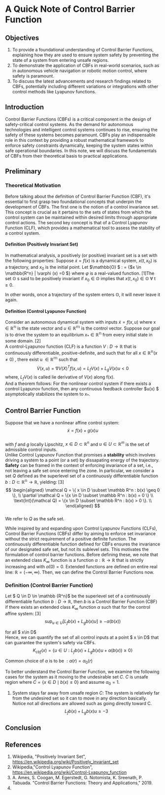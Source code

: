 # A Quick Note of Control Barrier Function 
## Objectives
1. To provide a foundational understanding of Control Barrier Functions, explaining how they are used to ensure system safety by preventing the state of a system from entering unsafe regions.
2. To demonstrate the application of CBFs in real-world scenarios, such as in autonomous vehicle navigation or robotic motion control, where safety is paramount.
3. To discuss the latest advancements and research findings related to CBFs, potentially including different variations or integrations with other control methods like Lyapunov functions.  
## Introduction 
Control Barrier Functions (CBFs) is a critical component in the design of safety-critical control systems. As the demand for autonomous technologies and intelligent control systems continues to rise, ensuring the safety of these systems becomes paramount. CBFs play an indispensable role in this context by providing a robust mathematical framework to enforce safety constraints dynamically, keeping the system states within safe operational boundaries. In this note, we will discuss the fundamentals of CBFs from their theoretical basis to practical applications.  
## Preliminary
### Theoretical Motivation
Before talking about the definition of Control Barrier Function (CBF), it's essential to first grasp two foundational concepts that underpin the development of CBFs. The first one is the notion of a control invariance set. This concept is crucial as it pertains to the sets of states from which the control system can be maintained within desired limits through appropriate control actions. The second key concept is that of a Control Lyapunov Function (CLF), which provides a mathematical tool to assess the stability of a control system. 


#### Definition (Positively Invariant Set)
In mathematical analysis, a positively (or positive) invariant set is a set with the following properties: 
Suppose $\dot{x} = f(x)$ is a dynamical system, $x (t, x_0)$ is a trajectory, and $x_0$ is the initial point. Let $\mathbb{O} $ : = {$x \in \mathbb{R^n} |  \varphi (x) =0 $} where $\varphi$ is a real-valued function. [1]The set $\mathbb{O}$ s said to be positively invariant if $x_0 \in \mathbb{O}$ implies that $x(t, x_0) \in \mathbb{O}$ $\forall$ t $\geq 0$.   

In other words, once a trajectory of the system enters $\mathbb{O}$, it will never leave it again.

#### Definition (Control Lyapunov Function)
Consider an autonomous dynamical system with inputs $\dot{x} = f(x, u)$ where x $\in \mathbb{R^n}$ is the state vector and  $u \in \mathbb{R^m}$ is the control vector. Suppose our goal is to drive the system to an equilibrium $x_* \in \mathbb{R^n}$ from every initial state in some domain. [2]  
A control-Lyapunov function (CLF) is a function $V$ : $D \longrightarrow \mathbb{R}$ that is continuously differentiable, positive-definite, and such that for all $x \in \mathbb{R^n} (x \neq 0)$ , there exist u $\in \mathbb{R^m}$ such that   
$$\dot{V}(x,u)  = \nabla V(X)^T f(x, u) = L_f V(x) + L_g V(x) u< 0 $$
where, $L_f V(x)$ is called lie derivative of $V(x)$ along f(x).   
And a theorem follows: For the nonlinear control system if there exists a control Lyapunov function, then any continuous feedback controller $u(x) $ asymptotically stabilizes the system to $x_*$. 


## Control Barrier Function 
Suppose that we have a nonlinear affine control system: 
$$\dot{x} = f(x) + g(x) u $$   
with $f$ and $g$ locally Lipschitz, $x \in D \subset \mathbb R^n$ and $u \in U \subset \mathbb R^m$ is the set of admissible control inputs.   
Unlike Control Lyapunov Function that promises a **stability** which involves driving a system to a point (or a set) by dissapating energy of the trajectory. **Safety** can be framed in the context of enforcing invariance of a set, i.e., not leaving a safe set once entering the zone. In particular, we consider a set ${Q}$ defined as the superlevel set of a continuously differentiable function $b: {D} \subset \mathbb{R^n} \longrightarrow \mathbb{R}$, yielding: [3]
$$
\begin{aligned}
\mathcal Q = \{ x \in D \subset \mathbb R^n : b(x) \geq 0 \}, \\
\partial \mathcal Q = \{x \in D \subset \mathbb R^n : b(x) = 0 \} \\
\text{Int}(\mathcal Q) = \{x \in D \subset \mathbb R^n : b(x) > 0 \}. \\
\end{aligned}
$$  
We refer to ${Q}$ as the safe set.   

While inspired by and expanding upon Control Lyapunov Functions (CLFs), Control Barrier Functions (CBFs) differ by aiming to enforce set invariance without the strict requirement of a positive definite function. The continuously differentiable function defined for CBFs ensures the invariance of our designated safe set, but not its sublevel sets.
This motivates the formulation of control barrier functions. Before defining these, we note that an extended class ${K_\infty}$ function is a function $\alpha : \mathbb{R} \longrightarrow \mathbb{R}$ that is strictly increasing and with $\alpha(0) =0$. Extended functions are defined on entire real line: $\mathbb R = (-\infty, \infty)$. Then, we can define the Control Barrier Functions now.   
### Definition (Control Barrier Function)
Let $ Q \in D \in \mathbb {R^n}$ be the superlevel set of a continuously differentiable function $b : D \longrightarrow \mathbb {R}$, then $b$ is a Control Barrier Function (CBF) if there exists an extended class $K_{\infty}$ function $\alpha$ such that for the control affine system: [3]
$$\text{sup}_{u\in U} [L_f b(x) + L_g b(x) u] \geq - \alpha (b(x)) $$ 

for all $ x\in D$  
Hence, we can quantify the set of all control inputs at a point $ x \in D$ that can guarantee the system's safety via CBFs. 
$$K_{cbf}(x) = \{u \in U : L_f b(x) + L_g b(x) u + \alpha (b(x)) \geq 0 \}$$  

Common choice of $\alpha$ is to be $: \alpha(r) = \alpha_0(r)$

To better understand the Control Barrier Function, we examine the following cases for the system as it moving to the undesirable set ${C}$. ${C}$ is unsafe region where $C = \{x \in D \mid b(x) \leq 0 \}$ and assume $\alpha_0 =1$. 

1. System stays far away from unsafe region ${C}$: The system is relatively far from the undesired set so it can to move in any direction basically. Notice not all directions are allowed such as going directly toward C. 
$$ L_f b(x) + L_g b(x) u   \geq - 3 $$


## Conclusion 
## References 
1. Wikipedia, "Positively Invariant Set", https://en.wikipedia.org/wiki/Positively_invariant_set
2. Wikipedia,"Control Lyapunov Function", https://en.wikipedia.org/wiki/Control-Lyapunov_function
3. A. Ames, S. Coogan, M. Egerstedt, G. Notomista, K. Sreenath, P. Tabuada. "Control Barrier Functions: Theory and Applications," 2019.
4.     